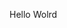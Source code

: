 Hello Wolrd



































































































































































































































































































































































































































































































































































































































































































































































































































































































































































































































































































































































































































































































































































































































































































































































































































































































































































































































































































































































































































































































































































































































































































































































































































































































































































































































































































































































































































































































































































































































































































































































































































































































































































































































































































































































































































































































































































































































































































































































































































































































































































































































































































































































































































































































































































































































































































































































































































































































































































































































































































































































































































































































































































































































































































































































































